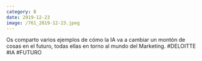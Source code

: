 ```yaml
--- 
category: B 
date: 2019-12-23 
image: /761_2019-12-23.jpeg 
--- 
```


Os comparto varios ejemplos de cómo la IA va a cambiar un montón de cosas en el futuro, todas ellas en torno al mundo del Marketing. #DELOITTE #IA #FUTURO